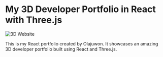 # My 3D Developer Portfolio in React with Three.js

![3D Website](https://i.ibb.co/ryytGVx/Screenshot-2023-11-25-at-11-28-11-AM.png)

This is my React portfolio created by Olajuwon. It showcases an amazing 3D developer portfolio built using React and Three.js.


